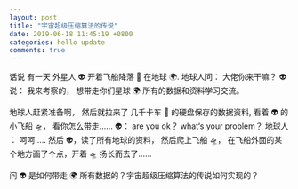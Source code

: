 ```yaml
---
layout: post
title: "宇宙超级压缩算法的传说"
date: 2019-06-18 11:45:19 +0800
categories: hello update
comments: true
---
```


话说 有一天 外星人 👽 开着飞船降落 🛬️ 在地球 🌍.
地球人问： 大佬你来干嘛？
👽 说： 我来考察的， 想带走你们星球 🌍 所有的数据和资料学习交流。

地球人赶紧准备啊， 然后就拉来了 几千卡车 🚗 的硬盘保存的数据资料, 看着 👽 的小飞船 🛸， 看你怎么带走......
👽： are you ok？ what‘s your problem？
地球人 ： 呵呵.....
然后 👽，读了所有地球的资料， 然后爬上飞船 🛸， 在飞船外面的某个地方画了个点，开着 🛸 扬长而去了......

问 👽 是如何带走 🌍 所有数据的？宇宙超级压缩算法的传说如何实现的？
